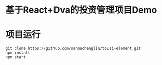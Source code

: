 # 基于React+Dva的投资管理项目Demo

# 项目运行
```
git clone https://github.com/sanmuchenglin/touzi-element.git
npm install
npm start
```
